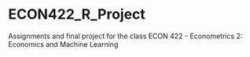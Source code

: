 # ECON422_R_Project
Assignments and final project for the class ECON 422 - Econometrics 2: Economics and Machine Learning
